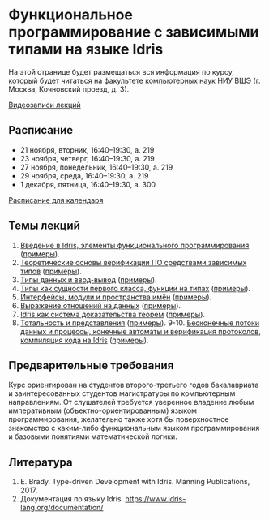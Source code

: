 # Функциональное программирование с зависимыми типами на языке Idris

На этой странице будет размещаться вся информация по курсу, который будет читаться на факультете компьютерных наук НИУ ВШЭ (г. Москва, Кочновский проезд, д. 3).

[Видеозаписи лекций](https://www.youtube.com/watch?v=QoglUkN8d08&list=PLEqoHzpnmTfD8ocGHDAMUfxTtchqSvrWn)

## Расписание
* 21 ноября, вторник, 16:40–19:30, а. 219
* 23 ноября, четверг, 16:40–19:30, а. 219
* 27 ноября, понедельник, 16:40–19:30, а. 219
* 29 ноября, среда, 16:40–19:30, а. 219
* 1 декабря, пятница, 16:40–19:30, а. 300

[Расписание для календаря](/idris-event.ics?raw=true)

## Темы лекций
1. [Введение в Idris, элементы функционального программирования](/slides/lect01.pdf) ([примеры](/code/01/)).
2. [Теоретические основы верификации ПО средствами зависимых типов](/slides/lect02.pdf) ([примеры](/code/02/)).
3. [Типы данных и ввод-вывод](/slides/lect03.pdf) ([примеры](/code/03/)).
4. [Типы как сущности первого класса, функции на типах](/slides/lect04.pdf) ([примеры](/code/04/)).
5. [Интерфейсы, модули и пространства имён](/slides/lect05.pdf) ([примеры](/code/05/)).
6. [Выражение отношений на данных](/slides/lect06.pdf) ([примеры](/code/06/)).
7. [Idris как система доказательства теорем](/slides/lect07.pdf) ([примеры](/code/07/)).
8. [Тотальность и представления](/slides/lect08.pdf) ([примеры](/code/08/)).
9-10. [Бесконечные потоки данных и процессы, конечные автоматы и верификация протоколов, компиляция кода на Idris](/slides/lect09-10.pdf) ([примеры](/code/09-10/)).


## Предварительные требования
Курс ориентирован на студентов второго-третьего годов бакалавриата и заинтересованных студентов
магистратуры по компьютерным направлениям. От слушателей требуется уверенное владение любым
императивным (объектно-ориентированным) языком программирования, желательно также хотя бы
поверхностное знакомство с каким-либо функциональным языком программирования и базовыми понятиями
математической логики.

## Литература
1. E. Brady. Type-driven Development with Idris. Manning Publications, 2017.
2. Документация по языку Idris. https://www.idris-lang.org/documentation/

